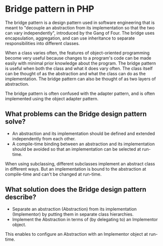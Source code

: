 # Bridge pattern in PHP

The bridge pattern is a design pattern used in software engineering that is meant to "decouple an abstraction from its 
implementation so that the two can vary independently", introduced by the Gang of Four. The bridge uses encapsulation, 
aggregation, and can use inheritance to separate responsibilities into different classes.

When a class varies often, the features of object-oriented programming become very useful because changes to a program's
 code can be made easily with minimal prior knowledge about the program. The bridge pattern is useful when both the 
 class and what it does vary often. The class itself can be thought of as the abstraction and what the class can do as 
 the implementation. The bridge pattern can also be thought of as two layers of abstraction.

The bridge pattern is often confused with the adapter pattern, and is often implemented using the object adapter pattern.

## What problems can the Bridge design pattern solve?

- An abstraction and its implementation should be defined and extended independently from each other.
- A compile-time binding between an abstraction and its implementation should be avoided so that an implementation can 
be selected at run-time.

When using subclassing, different subclasses implement an abstract class in different ways. But an implementation is 
bound to the abstraction at compile-time and can't be changed at run-time.

## What solution does the Bridge design pattern describe?

- Separate an abstraction (Abstraction) from its implementation (Implementor) by putting them in separate class hierarchies.
- Implement the Abstraction in terms of (by delegating to) an Implementor object.

This enables to configure an Abstraction with an Implementor object at run-time. 